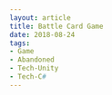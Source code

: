 ```yaml
---
layout: article
title: Battle Card Game
date: 2018-08-24
tags:
- Game
- Abandoned
- Tech-Unity
- Tech-C#
---
```


